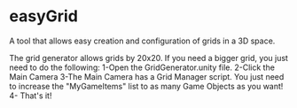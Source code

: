 # easyGrid
A tool that allows easy creation and configuration of grids in a 3D space.

The grid generator allows grids by 20x20. If you need a bigger grid, you just need to do the following:
1-Open the GridGenerator.unity file.
2-Click the Main Camera
3-The Main Camera has a Grid Manager script. You just need to increase the "MyGameItems" list to as many Game Objects as you want!
4- That's it!
